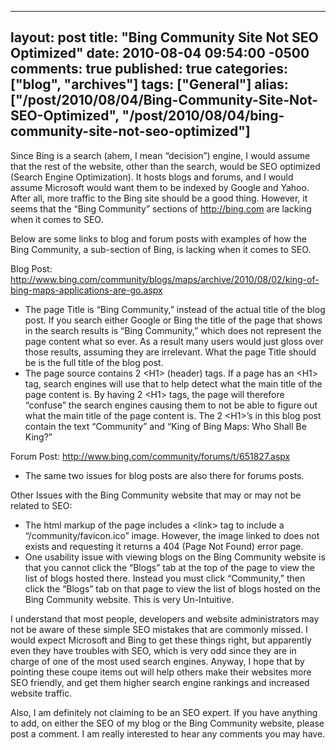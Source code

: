   ---
  layout: post
  title: "Bing Community Site Not SEO Optimized"
  date: 2010-08-04 09:54:00 -0500
  comments: true
  published: true
  categories: ["blog", "archives"]
  tags: ["General"]
  alias: ["/post/2010/08/04/Bing-Community-Site-Not-SEO-Optimized", "/post/2010/08/04/bing-community-site-not-seo-optimized"]
  ---
<!-- more -->
<p>Since Bing is a search (ahem, I mean &ldquo;decision&rdquo;) engine, I would assume that the rest of the website, other than the search, would be SEO optimized (Search Engine Optimization). It hosts blogs and forums, and I would assume Microsoft would want them to be indexed by Google and Yahoo. After all, more traffic to the Bing site should be a good thing. However, it seems that the &ldquo;Bing Community&rdquo; sections of <a href="http://bing.com">http://bing.com</a> are lacking when it comes to SEO.</p>
<p>Below are some links to blog and forum posts with examples of how the Bing Community, a sub-section of Bing, is lacking when it comes to SEO.</p>
<p>Blog Post: <a title="http://www.bing.com/community/blogs/maps/archive/2010/08/02/king-of-bing-maps-applications-are-go.aspx" href="http://www.bing.com/community/blogs/maps/archive/2010/08/02/king-of-bing-maps-applications-are-go.aspx">http://www.bing.com/community/blogs/maps/archive/2010/08/02/king-of-bing-maps-applications-are-go.aspx</a></p>
<ul>
<li>The page Title is &ldquo;Bing Community,&rdquo; instead of the actual title of the blog post. If you search either Google or Bing the title of the page that shows in the search results is &ldquo;Bing Community,&rdquo; which does not represent the page content what so ever. As a result many users would just gloss over those results, assuming they are irrelevant. What the page Title should be is the full title of the blog post.</li>
<li>The page source contains 2 &lt;H1&gt; (header) tags. If a page has an &lt;H1&gt; tag, search engines will use that to help detect what the main title of the page content is. By having 2 &lt;H1&gt; tags, the page will therefore &ldquo;confuse&rdquo; the search engines causing them to not be able to figure out what the main title of the page content is. The 2 &lt;H1&gt;&rsquo;s in this blog post contain the text &ldquo;Community&rdquo; and &ldquo;King of Bing Maps: Who Shall Be King?&rdquo;</li>
</ul>
<p>Forum Post: <a title="http://www.bing.com/community/forums/t/651827.aspx" href="http://www.bing.com/community/forums/t/651827.aspx">http://www.bing.com/community/forums/t/651827.aspx</a></p>
<ul>
<li>The same two issues for blog posts are also there for forums posts.</li>
</ul>
<p>Other Issues with the Bing Community website that may or may not be related to SEO:</p>
<ul>
<li>The html markup of the page includes a &lt;link&gt; tag to include a &ldquo;/community/favicon.ico&rdquo; image. However, the image linked to does not exists and requesting it returns a 404 (Page Not Found) error page.</li>
<li>One usability issue with viewing blogs on the Bing Community website is that you cannot click the &ldquo;Blogs&rdquo; tab at the top of the page to view the list of blogs hosted there. Instead you must click &ldquo;Community,&rdquo; then click the &ldquo;Blogs&rdquo; tab on that page to view the list of blogs hosted on the Bing Community website. This is very Un-Intuitive.</li>
</ul>
<p>I understand that most people, developers and website administrators may not be aware of these simple SEO mistakes that are commonly missed. I would expect Microsoft and Bing to get these things right, but apparently even they have troubles with SEO, which is very odd since they are in charge of one of the most used search engines. Anyway, I hope that by pointing these coupe items out will help others make their websites more SEO friendly, and get them higher search engine rankings and increased website traffic.</p>
<p>Also, I am definitely not claiming to be an SEO expert. If you have anything to add, on either the SEO of my blog or the Bing Community website, please post a comment. I am really interested to hear any comments you may have.</p>
